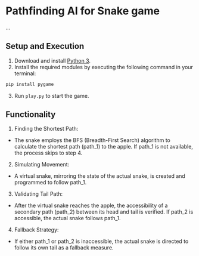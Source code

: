 # Pathfinding AI for Snake game

...

## Setup and Execution

1. Download and install [Python 3](https://www.python.org).
2. Install the required modules by executing the following command in your terminal:
```bash
pip install pygame
```
3. Run `play.py` to start the game.

## Functionality

1. Finding the Shortest Path:
- The snake employs the BFS (Breadth-First Search) algorithm to calculate the shortest path (path_1) to the apple. If path_1 is not available, the process skips to step 4.

2. Simulating Movement:
- A virtual snake, mirroring the state of the actual snake, is created and programmed to follow path_1.

3. Validating Tail Path:
- After the virtual snake reaches the apple, the accessibility of a secondary path (path_2) between its head and tail is verified. If path_2 is accessible, the actual snake follows path_1.

4. Fallback Strategy:
- If either path_1 or path_2 is inaccessible, the actual snake is directed to follow its own tail as a fallback measure.
